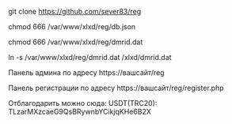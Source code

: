 git clone https://github.com/sever83/reg

chmod 666 /var/www/xlxd/reg/db.json

chmod 666 /var/www/xlxd/reg/dmrid.dat

ln -s /var/www/xlxd/reg/dmrid.dat /xlxd/dmrid.dat

Панель админа по адресу https://вашсайт/reg

Панель регистрации по адресу https://вашсайт/reg/register.php

Отблагодарить можно сюда: USDT(TRC20): TLzarMXzcaeG9QsBRywnbYCikjqKHe6B2X
